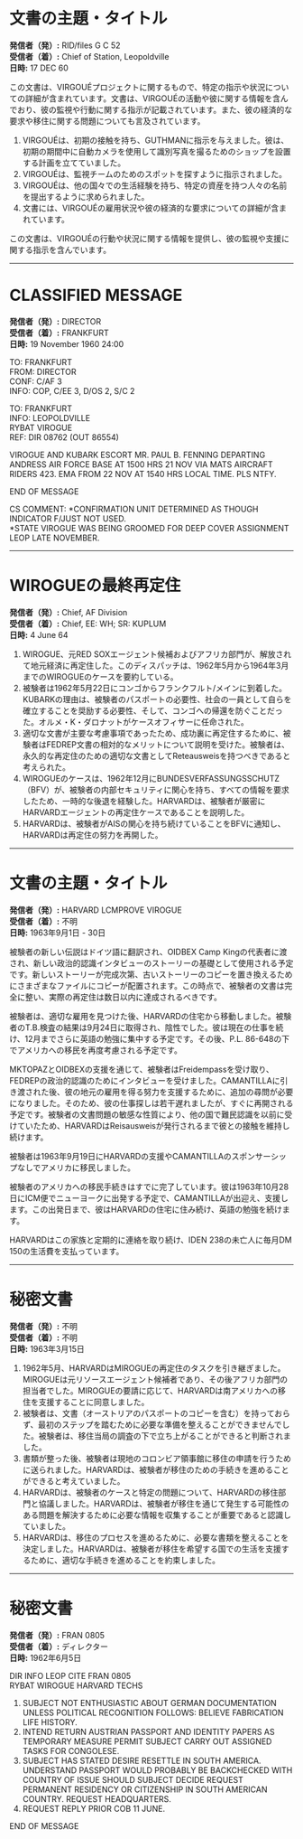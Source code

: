 # 文書の主題・タイトル

**発信者（発）:** RID/files G C 52  
**受信者（着）:** Chief of Station, Leopoldville  
**日時:** 17 DEC 60  

この文書は、VIRGOUÉプロジェクトに関するもので、特定の指示や状況についての詳細が含まれています。文書は、VIRGOUÉの活動や彼に関する情報を含んでおり、彼の監視や行動に関する指示が記載されています。また、彼の経済的な要求や移住に関する問題についても言及されています。

1. VIRGOUÉは、初期の接触を持ち、GUTHMANに指示を与えました。彼は、初期の期間中に自動カメラを使用して識別写真を撮るためのショップを設置する計画を立てていました。
2. VIRGOUÉは、監視チームのためのスポットを探すように指示されました。
3. VIRGOUÉは、他の国々での生活経験を持ち、特定の資産を持つ人々の名前を提出するように求められました。
4. 文書には、VIRGOUÉの雇用状況や彼の経済的な要求についての詳細が含まれています。

この文書は、VIRGOUÉの行動や状況に関する情報を提供し、彼の監視や支援に関する指示を含んでいます。

---

# CLASSIFIED MESSAGE

**発信者（発）:** DIRECTOR  
**受信者（着）:** FRANKFURT  
**日時:** 19 November 1960 24:00  

TO: FRANKFURT  
FROM: DIRECTOR  
CONF: C/AF 3  
INFO: COP, C/EE 3, D/OS 2, S/C 2  

TO: FRANKFURT  
INFO: LEOPOLDVILLE  
RYBAT VIROGUE  
REF: DIR 08762 (OUT 86554)  

VIROGUE AND KUBARK ESCORT MR. PAUL B. FENNING DEPARTING ANDRESS AIR FORCE BASE AT 1500 HRS 21 NOV VIA MATS AIRCRAFT RIDERS 423. EMA FROM 22 NOV AT 1540 HRS LOCAL TIME. PLS NTFY.

END OF MESSAGE

CS COMMENT: *CONFIRMATION UNIT DETERMINED AS THOUGH INDICATOR F/JUST NOT USED.  
*STATE VIROGUE WAS BEING GROOMED FOR DEEP COVER ASSIGNMENT LEOP LATE NOVEMBER.

---

# WIROGUEの最終再定住

**発信者（発）:** Chief, AF Division  
**受信者（着）:** Chief, EE: WH; SR: KUPLUM  
**日時:** 4 June 64  

1. WIROGUE、元RED SOXエージェント候補およびアフリカ部門が、解放されて地元経済に再定住した。このディスパッチは、1962年5月から1964年3月までのWIROGUEのケースを要約している。
2. 被験者は1962年5月22日にコンゴからフランクフルト/メインに到着した。KUBARKの理由は、被験者のパスポートの必要性、社会の一員として自らを確立することを奨励する必要性、そして、コンゴへの帰還を防ぐことだった。オルメ・K・ダロナットがケースオフィサーに任命された。
3. 適切な文書が主要な考慮事項であったため、成功裏に再定住するために、被験者はFEDREP文書の相対的なメリットについて説明を受けた。被験者は、永久的な再定住のための適切な文書としてReteausweisを持つべきであると考えられた。
4. WIROGUEのケースは、1962年12月にBUNDESVERFASSUNGSSCHUTZ（BFV）が、被験者の内部セキュリティに関心を持ち、すべての情報を要求したため、一時的な後退を経験した。HARVARDは、被験者が厳密にHARVARDエージェントの再定住ケースであることを説明した。
5. HARVARDは、被験者がAISの関心を持ち続けていることをBFVに通知し、HARVARDは再定住の努力を再開した。

---

# 文書の主題・タイトル

**発信者（発）:** HARVARD LCMPROVE VIROGUE  
**受信者（着）:** 不明  
**日時:** 1963年9月1日 - 30日  

被験者の新しい伝説はドイツ語に翻訳され、OIDBEX Camp Kingの代表者に渡され、新しい政治的認識インタビューのストーリーの基礎として使用される予定です。新しいストーリーが完成次第、古いストーリーのコピーを置き換えるためにさまざまなファイルにコピーが配置されます。この時点で、被験者の文書は完全に整い、実際の再定住は数日以内に達成されるべきです。

被験者は、適切な雇用を見つけた後、HARVARDの住宅から移動しました。被験者のT.B.検査の結果は9月24日に取得され、陰性でした。彼は現在の仕事を続け、12月までさらに英語の勉強に集中する予定です。その後、P.L. 86-648の下でアメリカへの移民を再度考慮される予定です。

MKTOPAZとOIDBEXの支援を通じて、被験者はFreidempassを受け取り、FEDREPの政治的認識のためにインタビューを受けました。CAMANTILLAに引き渡された後、彼の地元の雇用を得る努力を支援するために、追加の尋問が必要になりました。そのため、彼の仕事探しは若干遅れましたが、すぐに再開される予定です。被験者の文書問題の敏感な性質により、他の国で難民認識を以前に受けていたため、HARVARDはReisausweisが発行されるまで彼との接触を維持し続けます。

被験者は1963年9月19日にHARVARDの支援やCAMANTILLAのスポンサーシップなしでアメリカに移民しました。

被験者のアメリカへの移民手続きはすでに完了しています。彼は1963年10月28日にICM便でニューヨークに出発する予定で、CAMANTILLAが出迎え、支援します。この出発日まで、彼はHARVARDの住宅に住み続け、英語の勉強を続けます。

HARVARDはこの家族と定期的に連絡を取り続け、IDEN 238の未亡人に毎月DM 150の生活費を支払っています。

---

# 秘密文書

**発信者（発）:** 不明  
**受信者（着）:** 不明  
**日時:** 1963年3月15日  

1. 1962年5月、HARVARDはMIROGUEの再定住のタスクを引き継ぎました。MIROGUEは元リソースエージェント候補者であり、その後アフリカ部門の担当者でした。MIROGUEの要請に応じて、HARVARDは南アメリカへの移住を支援することに同意しました。
2. 被験者は、文書（オーストリアのパスポートのコピーを含む）を持っておらず、最初のステップを踏むために必要な準備を整えることができませんでした。被験者は、移住当局の調査の下で立ち上がることができると判断されました。
3. 書類が整った後、被験者は現地のコロンビア領事館に移住の申請を行うために送られました。HARVARDは、被験者が移住のための手続きを進めることができると考えていました。
4. HARVARDは、被験者のケースと特定の問題について、HARVARDの移住部門と協議しました。HARVARDは、被験者が移住を通じて発生する可能性のある問題を解決するために必要な情報を収集することが重要であると認識していました。
5. HARVARDは、移住のプロセスを進めるために、必要な書類を整えることを決定しました。HARVARDは、被験者が移住を希望する国での生活を支援するために、適切な手続きを進めることを約束しました。

---

# 秘密文書

**発信者（発）:** FRAN 0805  
**受信者（着）:** ディレクター  
**日時:** 1962年6月5日  

DIR INFO LEOP CITE FRAN 0805  
RYBAT WIROGUE HARVARD TECHS  
1. SUBJECT NOT ENTHUSIASTIC ABOUT GERMAN DOCUMENTATION UNLESS POLITICAL RECOGNITION FOLLOWS: BELIEVE FABRICATION LIFE HISTORY.  
2. INTEND RETURN AUSTRIAN PASSPORT AND IDENTITY PAPERS AS TEMPORARY MEASURE PERMIT SUBJECT CARRY OUT ASSIGNED TASKS FOR CONGOLESE.  
3. SUBJECT HAS STATED DESIRE RESETTLE IN SOUTH AMERICA. UNDERSTAND PASSPORT WOULD PROBABLY BE BACKCHECKED WITH COUNTRY OF ISSUE SHOULD SUBJECT DECIDE REQUEST PERMANENT RESIDENCY OR CITIZENSHIP IN SOUTH AMERICAN COUNTRY. REQUEST HEADQUARTERS.  
4. REQUEST REPLY PRIOR COB 11 JUNE.  

END OF MESSAGE